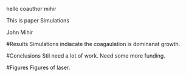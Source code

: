 
hello
coauthor mihir

This is paper
Simulations

John
Mihir


#Results
Simulations indiacate the coagaulation is dominanat growth. 


#Conclusions
Stil need a lot of work. Need some more funding.

#Figures
Figures of laser.

